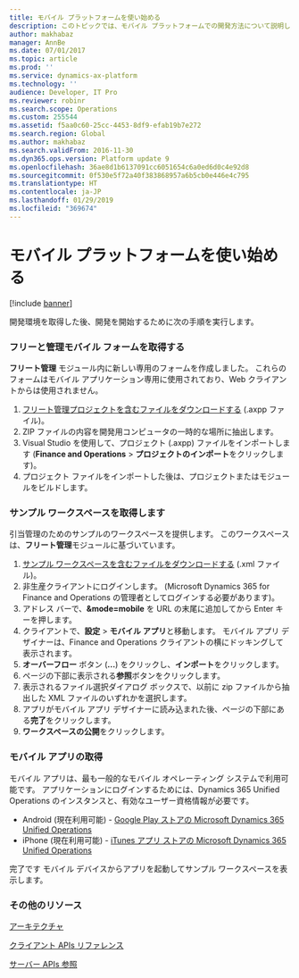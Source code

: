```yaml
---
title: モバイル プラットフォームを使い始める
description: このトピックでは、モバイル プラットフォームでの開発方法について説明します。
author: makhabaz
manager: AnnBe
ms.date: 07/01/2017
ms.topic: article
ms.prod: ''
ms.service: dynamics-ax-platform
ms.technology: ''
audience: Developer, IT Pro
ms.reviewer: robinr
ms.search.scope: Operations
ms.custom: 255544
ms.assetid: f5aa0c60-25cc-4453-8df9-efab19b7e272
ms.search.region: Global
ms.author: makhabaz
ms.search.validFrom: 2016-11-30
ms.dyn365.ops.version: Platform update 9
ms.openlocfilehash: 36ae8d1b6137091cc6051654c6a0ed6d0c4e92d8
ms.sourcegitcommit: 0f530e5f72a40f383868957a6b5cb0e446e4c795
ms.translationtype: HT
ms.contentlocale: ja-JP
ms.lasthandoff: 01/29/2019
ms.locfileid: "369674"
---
```

# <a name="get-started-with-the-mobile-platform"></a>モバイル プラットフォームを使い始める

[!include [banner](../../includes/banner.md)]

開発環境を取得した後、開発を開始するために次の手順を実行します。

### <a name="get-the-fleet-management-mobile-forms"></a>フリーと管理モバイル フォームを取得する

**フリート管理** モジュール内に新しい専用のフォームを作成しました。 これらのフォームはモバイル アプリケーション専用に使用されており、Web クライアントからは使用されません。

1.  [フリート管理プロジェクトを含むファイルをダウンロードする](https://github.com/Microsoft/Dynamics365-for-Operations-mobile-FleetManagementSamples) (.axpp ファイル)。
2.  ZIP ファイルの内容を開発用コンピュータの一時的な場所に抽出します。
3.  Visual Studio を使用して、プロジェクト (.axpp) ファイルをインポートします (**Finance and Operations** &gt; **プロジェクトのインポート**をクリックします)。
4.  プロジェクト ファイルをインポートした後は、プロジェクトまたはモジュールをビルドします。

### <a name="get-the-sample-workspace"></a>サンプル ワークスペースを取得します

引当管理のためのサンプルのワークスペースを提供します。 このワークスペースは、**フリート管理**モジュールに基づいています。

1.  [サンプル ワークスペースを含むファイルをダウンロードする](https://github.com/Microsoft/Dynamics365-for-Operations-mobile-FleetManagementSamples) (.xml ファイル)。
2.  非生産クライアントにログインします。 (Microsoft Dynamics 365 for Finance and Operations の管理者としてログインする必要があります)。
3.  アドレス バーで、**&mode=mobile** を URL の末尾に追加してから Enter キーを押します。
4.  クライアントで、**設定** &gt; **モバイル アプリ**と移動します。 モバイル アプリ デザイナーは、Finance and Operations クライアントの横にドッキングして表示されます。
5.  **オーバーフロー** ボタン (**…**) をクリックし、**インポート**をクリックします。
6.  ページの下部に表示される**参照**ボタンをクリックします。
7.  表示されるファイル選択ダイアログ ボックスで、以前に zip ファイルから抽出した XML ファイルのいずれかを選択します。
8.  アプリがモバイル アプリ デザイナーに読み込まれた後、ページの下部にある**完了**をクリックします。
9.  **ワークスペースの公開**をクリックします。

### <a name="get-the-mobile-app"></a>モバイル アプリの取得

モバイル アプリは、最も一般的なモバイル オペレーティング システムで利用可能です。 アプリケーションにログインするためには、Dynamics 365 Unified Operations のインスタンスと、有効なユーザー資格情報が必要です。

-   Android (現在利用可能) - [Google Play ストアの Microsoft Dynamics 365 Unified Operations](https://play.google.com/store/apps/details?id=com.microsoft.dynamics365.operations.mobile)
-   iPhone (現在利用可能) - [iTunes アプリ ストアの Microsoft Dynamics 365 Unified Operations](https://itunes.apple.com/us/app/dynamics-365-for-operations/id1180836730?mt=8)

完了です モバイル デバイスからアプリを起動してサンプル ワークスペースを表示します。

### <a name="additional-resources"></a>その他のリソース

[アーキテクチャ](mobile-platform-architecture.md) 

[クライアント APIs リファレンス](client-apis/client-apis-reference.md)

[サーバー APIs 参照](mobile-workspace-server-apis.md)
